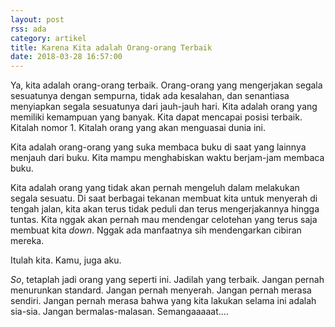 ```yaml
---
layout: post
rss: ada
category: artikel
title: Karena Kita adalah Orang-orang Terbaik
date: 2018-03-28 16:57:00
---
```


Ya, kita adalah orang-orang terbaik. Orang-orang yang mengerjakan segala sesuatunya dengan sempurna, tidak ada kesalahan, dan senantiasa menyiapkan segala sesuatunya dari jauh-jauh hari. Kita adalah orang yang memiliki kemampuan yang banyak. Kita dapat mencapai posisi terbaik. Kitalah nomor 1. Kitalah orang yang akan menguasai dunia ini.

Kita adalah orang-orang yang suka membaca buku di saat yang lainnya menjauh dari buku. Kita mampu menghabiskan waktu berjam-jam membaca buku. 

Kita adalah orang yang tidak akan pernah mengeluh dalam melakukan segala sesuatu. Di saat berbagai tekanan membuat kita untuk menyerah di tengah jalan, kita akan terus tidak peduli dan terus mengerjakannya hingga tuntas. Kita nggak akan pernah mau mendengar celotehan yang terus saja membuat kita _down_. Nggak ada manfaatnya sih mendengarkan cibiran mereka.

Itulah kita. Kamu, juga aku.

_So_, tetaplah jadi orang yang seperti ini. Jadilah yang terbaik. Jangan pernah menurunkan standard. Jangan pernah menyerah. Jangan pernah merasa sendiri. Jangan pernah merasa bahwa yang kita lakukan selama ini adalah sia-sia. Jangan bermalas-malasan. Semangaaaaat....